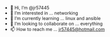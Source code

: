 - 👋 Hi, I’m @jr57445
- 👀 I’m interested in ... networking
- 🌱 I’m currently learning ... linux and ansible
- 💞️ I’m looking to collaborate on ... everything
- 📫 How to reach me ... jr57445@hotmail.com

<!---
jr57445/jr57445 is a ✨ special ✨ repository because its `README.md` (this file) appears on your GitHub profile.
You can click the Preview link to take a look at your changes.
--->
